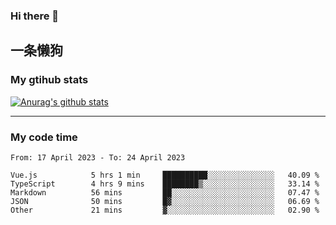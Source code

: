 ### Hi there 👋

## 一条懒狗
<!--
**kiss-me-quickly/kiss-me-quickly** is a ✨ _special_ ✨ repository because its `README.md` (this file) appears on your GitHub profile.

Here are some ideas to get you started:

- 🔭 I’m currently working on ...
- 🌱 I’m currently learning ...
- 👯 I’m looking to collaborate on ...
- 🤔 I’m looking for help with ...
- 💬 Ask me about ...
- 📫 How to reach me: ...
- 😄 Pronouns: ...
- ⚡ Fun fact: ...
-->


### My gtihub stats

[![Anurag's github stats](https://github-readme-stats.vercel.app/api?username=kiss-me-quickly)](https://github.com/anuraghazra/github-readme-stats)

***

### My code time

<!--START_SECTION:waka-->

```text
From: 17 April 2023 - To: 24 April 2023

Vue.js            5 hrs 1 min     ██████████░░░░░░░░░░░░░░░   40.09 %
TypeScript        4 hrs 9 mins    ████████▒░░░░░░░░░░░░░░░░   33.14 %
Markdown          56 mins         ██░░░░░░░░░░░░░░░░░░░░░░░   07.47 %
JSON              50 mins         █▓░░░░░░░░░░░░░░░░░░░░░░░   06.69 %
Other             21 mins         ▓░░░░░░░░░░░░░░░░░░░░░░░░   02.90 %
```

<!--END_SECTION:waka-->
